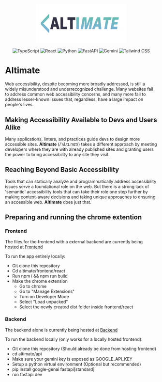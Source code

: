 <div align="center">
<img src="frontend/react/public/FULL_LOGO.webp" alt="Altimate Logo" width="300"/>

<p>

![TypeScript](https://img.shields.io/badge/typescript-%23007ACC.svg?style=for-the-badge&logo=typescript&logoColor=white)
![React](https://img.shields.io/badge/react-%2320232a.svg?style=for-the-badge&logo=react&logoColor=%2361DAFB)
![Python](https://img.shields.io/badge/python-3670A0?style=for-the-badge&logo=python&logoColor=ffdd54)
![FastAPI](https://img.shields.io/badge/FastAPI-005571?style=for-the-badge&logo=fastapi)
![Gemini](https://img.shields.io/badge/gemini-75A5EB?style=for-the-badge&logo=google&logoColor=white)
![Tailwind CSS](https://img.shields.io/badge/tailwindcss-%2338B2AC.svg?style=for-the-badge&logo=tailwind-css&logoColor=white)

</p>
</div>

# Altimate

Web accessibility, despite becoming more broadly addressed, is still a widely
misunderstood and underrecognized challenge. Many websites fail to address common
web accessibility concerns, and many more fail to address lesser-known issues
that, regardless, have a large impact on people's lives.

## Making Accessibility Available to Devs and Users Alike

Many applications, linters, and practices guide devs to design more accessible
sites. **Altimate** (/ˈʌl.tɪ.mɪt/) takes a different approach by meeting developers
where they are with already published sites and granting users the power to bring
accessibility to any site they visit.

## Reaching Beyond Basic Accessibility

Tools that can statically analyze and programmatically address accessibility issues
serve a foundational role on the web. But there is a strong lack of 'semantic'
accessibility tools that can take their role one step further by making context-aware
decisions and taking unique approaches to ensuring an accessible web. **Altimate**
does just that.

## Preparing and running the chrome extention

### Frontend

The files for the frontend with a external backend are currently being hosted at [Frontend](https://lucasmcclean.github.io/altimate-showcase/)

To run the app entirely locally:
- Git clone this repository
- Cd altimate/frontend/react
- Run npm i && npm run build
- Make the chrome extension
    - Go to chrome
    - Go to "Manage Extensions"
    - Turn on Developer Mode
    - Select "Load unpacked"
    - Select the newly created dist folder inside frontend/react

### Backend 

The backend alone is currently being hosted at [Backend](https://altimate.onrender.com/)

To run the backend locally (only works for a locally hosted frontend):
- Git clone this repository (Should already be done from hosting frontend)
- cd altimate/api
- Make sure your gemini key is exposed as GOOGLE_API_KEY
- Setup a python virtual environment (Optional but recommended)
- pip install google-genai fastapi[standard]
- run fastapi dev
